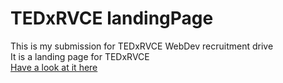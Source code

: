 # TEDxRVCE landingPage
This is my submission for TEDxRVCE WebDev recruitment drive   
It is a landing page for TEDxRVCE  
[Have a look at it here](https://aswarthm.github.io/TEDxRVCElandingPage/)

